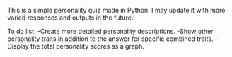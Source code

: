 This is a simple personality quiz made in Python. I may update it with more varied responses and outputs in the future.

To do list: 
  -Create more detailed personality descriptions.
  -Show other personality traits in addition to the answer for specific combined traits.
  -Display the total personality scores as a graph.
